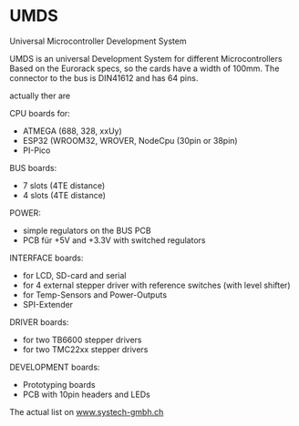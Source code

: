 # UMDS
Universal Microcontroller Development System

UMDS is an universal Development System for different Microcontrollers
Based on the Eurorack specs, so the cards have a width of 100mm. 
The connector to the bus is DIN41612 and has 64 pins. 



actually ther are

CPU boards for:
- ATMEGA (688, 328, xxUy)
- ESP32 (WROOM32, WROVER, NodeCpu (30pin or 38pin)
- PI-Pico

BUS boards:
- 7 slots (4TE distance)
- 4 slots (4TE distance)

POWER:
- simple regulators on the BUS PCB
- PCB für +5V and +3.3V with switched regulators

INTERFACE boards:
- for LCD, SD-card and serial
- for 4 external stepper driver with reference switches (with level shifter)
- for Temp-Sensors and Power-Outputs
- SPI-Extender

DRIVER boards:
- for two TB6600 stepper drivers
- for two TMC22xx stepper drivers

DEVELOPMENT boards:
- Prototyping boards
- PCB with 10pin headers and LEDs
 
The actual list on www.systech-gmbh.ch
  
   


